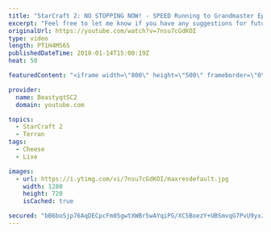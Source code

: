 ```yaml
---
title: "StarCraft 2: NO STOPPING NOW! - SPEED Running to Grandmaster Episode 2"
excerpt: "Feel free to let me know if you have any suggestions for future videos. I hope you guys enjoy this one!  Check out my stream on twitch if you enjoy my YouTube content. I stream about 5/7 days a week - stream start time is around 9 PM CET. Link to my stream is down below.  JOIN MY DISCORD CHANNEL @ https://discord.gg/aJMGAEn"
originalUrl: https://youtube.com/watch?v=7nsu7cGdKOI
type: video
length: PT1H4M56S
publishedDateTime: 2018-01-14T15:00:19Z
heat: 50

featuredContent: "<iframe width=\"800\" height=\"500\" frameborder=\"0\" src=\"https://www.youtube.com/embed/7nsu7cGdKOI\" allow=\"accelerometer; autoplay; encrypted-media; gyroscope; picture-in-picture\" allowfullscreen></iframe>"

provider:
  name: BeastyqtSC2
  domain: youtube.com

topics:
  - StarCraft 2
  - Terran
tags:
  - Cheese
  - Live

images:
  - url: https://i.ytimg.com/vi/7nsu7cGdKOI/maxresdefault.jpg
    width: 1280
    height: 720
    isCached: true

secured: "bB6boSjp76AqDECpcFm05gwtXWBr5wAYqiPG/XC5BoezY+UBSmvqG7PvU9yxJFq3sgUve7DvqHbM7rPT2xywOQFU69/j3xSlp9vzcUfozxd4AoKMOLO0O13qfj/fcrsbWKjaBOCjuwbtzg95YQRhB3+fKR8t07mdDVwj3Cfr7tRG3EGTWuUgZbXW3hRBXQeW3MwD+y6/IBzgW84QtZeylNABYIlNLLBKdZr/NRFjFZQT5vHjrA0y9B7rw8t3wqEeFJFdDTFZbb9s8NJA45B0of+HDzphifc+RozzeVPbCkVjbO0Je2laZg7kidcP1dM03u8PJ6iYFgx6a8BzHJA64SJUcAQl0YUEOhk3T1cfOGsZf1SWMeMSHNpN2iX2GgIBGf88L7p1PMwTvlYQnaTT6dKahakpz/WjQAZS6Odt57s=;DZJX06lk67Hl65wYqUJZzg=="
---
```


